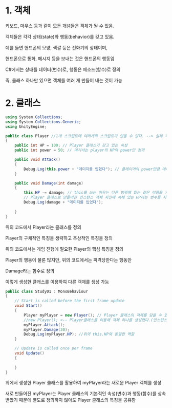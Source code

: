# 1. 객체

키보드, 마우스 등과 같이 모든 개념들은 객체가 될 수 있음.

객체들은 각각 상태(state)와 행동(behavior)를 갖고 있음.

예를 들면 핸드폰의 모양, 색깔 등은 전화기의 상태이며,

핸드폰으로 통화, 메시지 등을 보내는 것은 핸드폰의 행동임



C#에서는 상태를 데이터(변수)로, 행동은 메소드(함수)로 정의

즉, 클래스 하나만 있으면 객체를 여러 개 만들어 내는 것이 가능



# 2. 클래스

```c#
using System.Collections;
using System.Collections.Generic;
using UnityEngine;

public class Player //1개 스크립트에 여러개의 스크립트가 있을 수 있다. --> 실제 객체를 만들기 위한 설계도 
{
    public int HP = 100; // Player 클래스가 갖고 있는 속성
    public int power = 50; // 여기서는 player의 HP와 power만 정의

    public void Attack()
    {
        Debug.Log(this.power + "데미지를 입혔다"); // 플레이어의 power만큼 데미지를 입힌다
    }

    public void Damage(int damage)
    {
        this.HP -= damage; // this를 쓰는 이유는 다른 범위에 있는 같은 이름을 가진 변수와의 혼동을 방지하기 위함
        // Player 클래스로 만들어진 인스턴스 객체 자신에 속해 있는 HP라는 변수를 지정
        Debug.Log(damage + "데미지를 입었다");
        
    }
}
```

위의 코드에서 Player라는 클래스를 정의

Player의 구체적인 특징을 생략하고 추상적인 특징을 정의

위의 코드에서는 게임 진행에 필요한 Player의 핵심 특징을 정의

Player의 행동이 물론 많지만, 위의 코드에서는 피격당한다는 행동만

Damage라는 함수로 정의



이렇게 생성한 클래스를 이용하여 다른 객체를 생성 가능

```c#
public class Study01 : MonoBehaviour
{
    // Start is called before the first frame update
    void Start()
    {
        Player myPlayer = new Player(); // Player 클래스의 객체를 담을 수 있는 myPlayer라는 변수를 만들었다.
        //new Player(); <-- Player클래스를 이용해 객체 하나를 생성했다.(인스턴스)
        myPlayer.Attack();
        myPlayer.Damage(30);
        Debug.Log(myPlayer.HP); //위의 this.HP와 동일한 역할
    }

    // Update is called once per frame
    void Update()
    {
        
    }
}
```

위에서 생성한 Player 클래스를 활용하여 myPlayer라는 새로운 Player 객체를 생성

새로 만들어진 myPlayer는 Player 클래스의 기본적인 속성(변수)과 행동(함수)를 상속받았기 때문에 별도로 정의하지 않아도 Player 클래스의 특징을 공유함